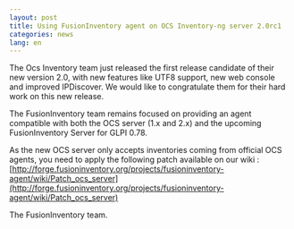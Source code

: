 ```yaml
---
layout: post
title: Using FusionInventory agent on OCS Inventory-ng server 2.0rc1
categories: news
lang: en
---
```


The Ocs Inventory team just released the first release candidate of their new version 2.0, with new features like UTF8 support, new web console and improved IPDiscover. We would like to congratulate them for their hard work on this new release.

The FusionInventory team remains focused on providing an agent compatible with both the OCS server (1.x and 2.x) and the upcoming FusionInventory Server for GLPI 0.78.

As the new OCS server only accepts inventories coming from official OCS agents, you need to apply the following patch available on our wiki : [http://forge.fusioninventory.org/projects/fusioninventory-agent/wiki/Patch_ocs_server](http://forge.fusioninventory.org/projects/fusioninventory-agent/wiki/Patch_ocs_server)

The FusionInventory team.
